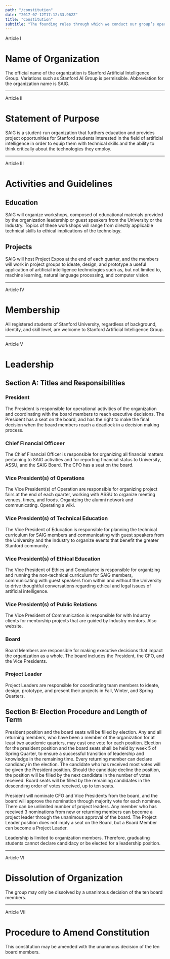 ```yaml
---
path: "/constitution"
date: "2017-07-12T17:12:33.962Z"
title: "Constitution"
subtitle: "The founding rules through which we conduct our group’s operations."
---
```


<div class="permalinkPage__subtitle">Article I</div>

# Name of Organization

The official name of the organization is Stanford Artificial Intelligence Group. Variations such as Stanford AI Group is permissible. Abbreviation for the organization name is SAIG.

---

<div class="permalinkPage__subtitle">Article II</div>

# Statement of Purpose 
SAIG is a student-run organization that furthers education and provides project opportunities for Stanford students interested in the field of artificial intelligence in order to equip them with technical skills and the ability to think critically about the technologies they employ.

---

<div class="permalinkPage__subtitle">Article III</div>

# Activities and Guidelines
## Education
SAIG will organize workshops, composed of educational materials provided by the organization leadership or guest speakers from the University or the Industry. Topics of these workshops will range from directly applicable technical skills to ethical implications of the technology.

## Projects
SAIG will host Project Expos at the end of each quarter, and the members will work in project groups to ideate, design, and prototype a useful application of artificial intelligence technologies such as, but not limited to, machine learning, natural language processing, and computer vision.

---

<div class="permalinkPage__subtitle">Article IV</div>

# Membership
All registered students of Stanford University, regardless of background, identity, and skill level, are welcome to Stanford Artificial Intelligence Group.

---

<div class="permalinkPage__subtitle">Article V</div>

# Leadership
## Section A: Titles and Responsibilities
### President
The President is responsible for operational activities of the organization and coordinating with the board members to reach executive decisions. The President has a seat on the board, and has the right to make the final decision when the board members reach a deadlock in a decision making process.

### Chief Financial Officeer
The Chief Financial Officer is responsible for organizing all financial matters pertaining to SAIG activities and for reporting financial status to University, ASSU, and the SAIG Board. The CFO has a seat on the board.

### Vice President(s) of Operations
The Vice President(s) of Operation are responsible for organizing project fairs at the end of each quarter, working with ASSU to organize meeting venues, times, and foods. Organizing the alumni network and communicating. Operating a wiki.

### Vice President(s) of Technical Education
The Vice President of Education is responsible for planning the technical curriculum for SAIG members and communicating with guest speakers from the University and the Industry to organize events that benefit the greater Stanford community.

### Vice President(s) of Ethical Education 
The Vice President of Ethics and Compliance is responsible for organizing and running the non-technical curriculum for SAIG members, communicating with guest speakers from within and without the University to drive thoughtful conversations regarding ethical and legal issues of artificial intelligence.

### Vice President(s) of Public Relations
The Vice President of Communication is responsible for with Industry clients for mentorship projects that are guided by Industry mentors. Also website. 

### Board
Board Members are responsible for making executive decisions that impact the organization as a whole. The board includes the President, the CFO, and the Vice Presidents.

### Project Leader
Project Leaders are responsible for coordinating team members to ideate, design, prototype, and present their projects in Fall, Winter, and Spring Quarters.

## Section B: Election Procedure and Length of Term
President position and the board seats will be filled by election. Any and all returning members, who have been a member of the organization for at least two academic quarters, may cast one vote for each position. Election for the president position and the board seats shall be held by week 5 of Spring Quarter, to ensure a successful transition of leadership and knowledge in the remaining time. 
Every returning member can declare candidacy in the election. The candidate who has received most votes will be given the President position. Should the candidate decline the position, the position will be filled by the next candidate in the number of votes received. Board seats will be filled by the remaining candidates in the descending order of votes received, up to ten seats.

President will nominate CFO and Vice Presidents from the board, and the board will approve the nomination through majority vote for each nominee.	
There can be unlimited number of project leaders. Any member who has received 3 nominations from new or returning members can become a project leader through the unanimous approval of the board. The Project Leader position does not imply a seat on the Board, but a Board Member can become a Project Leader.

Leadership is limited to organization members. Therefore, graduating students cannot declare candidacy or be elected for a leadership position.

---

<div class="permalinkPage__subtitle">Article VI</div>

# Dissolution of Organization
The group may only be dissolved by a unanimous decision of the ten board members.

---

<div class="permalinkPage__subtitle">Article VII</div>

# Procedure to Amend Constitution
This constitution may be amended with the unanimous decision of the ten board members.
